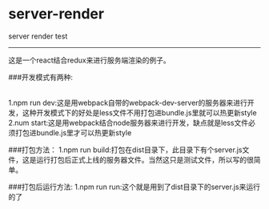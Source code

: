 # server-render

server render test
___________________

这是一个react结合redux来进行服务端渲染的例子。


###开发模式有两种:

<br/>1.npm run dev:这是用webpack自带的webpack-dev-server的服务器来进行开发，这种开发模式下的好处是less文件不用打包进bundle.js里就可以热更新style<br/>
2.num start:这是用webpack结合node服务器来进行开发，缺点就是less文件必须打包进bundle.js里才可以热更新style<br/>


###打包方法：
1.npm run build:打包在dist目录下，此目录下有个server.js文件，这是运行打包后正式上线的服务器文件。当然这只是测试文件，所以写的很简单。<br/>


###打包后运行方法:
1.npm run run:这个就是用到了dist目录下的server.js来运行的了<br/>

